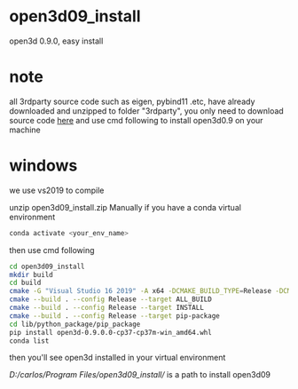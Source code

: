 # open3d09_install
open3d 0.9.0, easy install
# note
all 3rdparty source code such as eigen, pybind11 .etc, have already downloaded and unzipped to folder "3rdparty",
you only need to download source code [here](https://github.com/Noel-Gallagher-Highflyingbirds/open3d09_install/tags) and use cmd following to install open3d0.9 on your machine


# windows
we use vs2019 to compile

unzip open3d09_install.zip Manually
if you have a conda virtual environment
```bash
conda activate <your_env_name>
```

then use cmd following
```bash
cd open3d09_install
mkdir build
cd build
cmake -G "Visual Studio 16 2019" -A x64 -DCMAKE_BUILD_TYPE=Release -DCMAKE_INSTALL_PREFIX="D:/carlos/Program Files/open3d09_install/" ..
cmake --build . --config Release --target ALL_BUILD
cmake --build . --config Release --target INSTALL
cmake --build . --config Release --target pip-package
cd lib/python_package/pip_package
pip install open3d-0.9.0.0-cp37-cp37m-win_amd64.whl
conda list
```
then you'll see open3d installed in your virtual environment


*D:/carlos/Program Files/open3d09_install/* is a path to install open3d09
